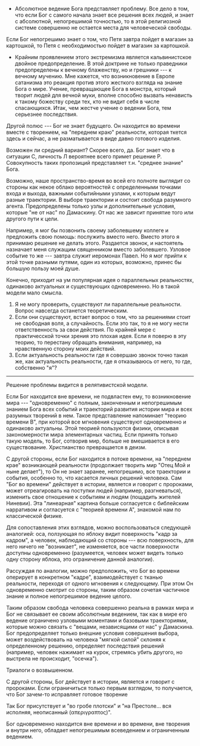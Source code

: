 

* Абсолютное ведение Бога представляет проблему. Все дело в том, что если Бог с самого начала знает все решения всех людей, и знает с абсолютной, непогрешимой точностью, то в этой религиозной системе совершенно не остается места для человеческой свободы.

Если Бог непогрешимо знает о том, что Петя завтра пойдет в магазин за картошкой, то Петя с необходимостью пойдет в магазин за картошкой.

* Крайним проявлением этого экстремизма является кальвинистское двойное предопределение. В этой доктрине не только праведники предопределены к вечному блаженству, но и грешники --- к вечному мучению. Мне кажется, что возникновение в Европе сатанизма это реакция против этого жесткого взгляда на знание Бога о мире. Учение, превращающее Бога в монстра, который творит людей для вечной муки, вполне способно вызвать ненависть к такому божеству среди тех, кто не видит себя в числе спасающихся. Итак, чем жестче учение о ведении Бога, тем серьезнее последствия.

Другой полюс --- Бог не знает будущего. Он находится во времени вместе с творением, на "переднем краю" реальности, которая ткется здесь и сейчас, а не разматывается в виде давно готового изделия.

Возможен ли средний вариант? Скорее всего, да. Бог знает что в ситуации С, личность Л вероятнее всего примет решение Р. Совокупность таких пропозиций представляет т.н. "среднее знание" Бога.

Возможно, наше пространство-время во всей его полноте выглядит со стороны как некое облако вероятностей с определенными точками входа и выхода, важными событийными узлами, к которым ведут разные траектории. В выборе траектории и состоит свобода разумного агента. Предопределены только узлы и дополнительные условия, которые "не от нас" по Дамаскину. От нас же зависит принятие того или другого пути к цели.

Например, я мог бы позвонить своему заболевшему коллеге и предложить свою помощь: послужить вместо него. Вместо этого я принимаю решение не делать этого. Раздается звонок, и настоятель назначает меня служащим священником вместо заболевшего. Узловое событие то же --- завтра служит иеромонах Павел. Но я мог прийти к этой точке разными путями, один из которых, возможно, принес бы большую пользу моей душе.

Конечно, приходит на ум популярная идея о параллельных реальностях, одинаково актуальных и существующих одновременно. Но в такой модели мало смысла.

1. Я не могу проверить, существуют ли параллельные реальности. Вопрос навсегда останется теоретическим.
2. Если они существуют, встает вопрос о том, что за решениями стоит не свободная воля, а случайность. Если это так, то я не могу нести ответственность за свои действия. По крайней мере с практичесской точки зрения это плохая идея. Если я поверю в эту теорию, то перестану обращать внимания, например, на нравственную сторону моих действий.
3. Если актуальность реальности где я совершаю звонок точно такая же, как актуальность реальности, где я отказываюсь от него, то где, собственно "я"?

-----

Решение проблемы видится в релятивистской модели. 

Если Бог находится вне времени, не подвластен ему, то возникновение мира --- "одновременно" с полным, законченным и непогрешимым знанием Бога всех событий и траекторий развития истории мира и всех разумных творений в нем. Такое представление напоминает "теорию времени B", при которой все мгновения существуют одновременно и одинаково актуальны. Этой теорией пользуются физики, описывая закономерности мира элементарных частиц. Если принять только такую модель, то Бог, сотворив мир, больше не вмешивается в его существование. Христианство превращается в деизм.

С другой стороны, если Бог находится в потоке времени, на "переднем крае" возникающей реальности (продолжает творить мир "Отец Мой и ныне делает"), то Он не знает заранее, непогрешимо, все траектории и события, особенно то, что касается личных решений человека. Сам "Бог во времени" действует в истории, является и говорит с пророками, может отреагировать на поступки людей (например, разгневаться), изменить свое отношение к событиям и людям (пощадить жителей Ниневии). Эта "линеарная" картина больше согласуется с библейским нарративом и согласуется с "теорией времени A", знакомой нам по классической физике.

Для сопоставления этих взглядов, можно воспользоваться следующей аналогией: оса, ползующая по яблоку видит поверхность "кадр за кадром", а человек, наблюдающий со стороны --- всю поверхность, для него ничего не "возникает", не изменяется, все части поверхности доступны одновременно (разумеется, человек может видеть только одну сторону яблока, это ограничение данной аналогии). 

Рассуждая по аналогии, можно предположить, что Бог во времени оперирует в конкретном "кадре", взаимодействует с тканью реальности, переходя от одного мгновения к следующему. При этом Он одновременно смотрит со стороны, таким образом сочетая частичное знание и полное непогрешимое ведение целого.

Таким образом свобода человека совершенно реальна в рамках мира и Бог не связывает ее своим абсолютным ведением, так как в мире его ведение ограничено узловыми моментами и базовыми траекториями, которые можно связать с "вещами, независящими от нас" у Дамаскина. Бог предопределяет только внешние условия совершения выбора, может воздействовать на человека "мягкой силой" склоняя к определенному решению, определяет последствия решений (например, человек нажимает на курок, стремясь убить другого, но выстрела не происходит, "осечка").


Триалоги о возвышенном.

С другой стороны, Бог действует в истории, является и говорит с пророками. Если ограничиться только первым взглядом, то получается, что Бог зачем-то исправляет готовое творение

Так Бог присутствует и "во гробе плотски" и "на Престоле... вся исполняя, неописанный (απεριγραπτος)".

Бог одновременно находится вне времени и во времени, вне творения и внутри него, обладает непогрешимым всеведением и ограниченным ведением.




